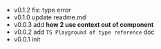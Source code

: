 - v0.1.2 fix: type error
- v0.1.0 update readme.md
- v0.0.3 add **how 2 use context out of component**
- v0.0.2 add `TS Playground of type reference` doc
- v0.0.1 init